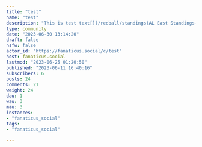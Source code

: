 ```yaml
---
title: "test" 
name: "test"
description: "This is test text[](/redball/standings)AL East Standings--------|Team|Wins|Losses|GB||:--|:-:|:-:|:-:||[Rays](/c/tampabayrays@fanaticus.social)|53|27|-||[Orioles](/c/orioles@fanaticus.social)|46|29|4.5||[Yankees](/c/nyyankees@fanaticus.social)|42|35|9.5||[Blue Jays](/c/torontobluejays@fanaticus.social)|42|36|10.0||[Red Sox](/c/redsox@fanaticus.social)|40|38|12.0|Updated: 2023-06-24 21:20[](/redball/standings)"
type: community
date: "2023-06-30 13:14:20"
draft: false
nsfw: false
actor_id: "https://fanaticus.social/c/test"
host: fanaticus.social
lastmod: "2023-06-25 01:20:50"
published: "2023-06-11 16:40:16"
subscribers: 6
posts: 24
comments: 21
weight: 24
dau: 1
wau: 3
mau: 3
instances:
- "fanaticus_social"
tags: 
- "fanaticus_social"

---
```

